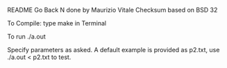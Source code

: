 README
Go Back N done by Maurizio Vitale
Checksum based on BSD 32

To Compile:
type make in Terminal

To run
./a.out

Specify parameters as asked.
A default example is provided as p2.txt, use 
./a.out < p2.txt 
to test.
